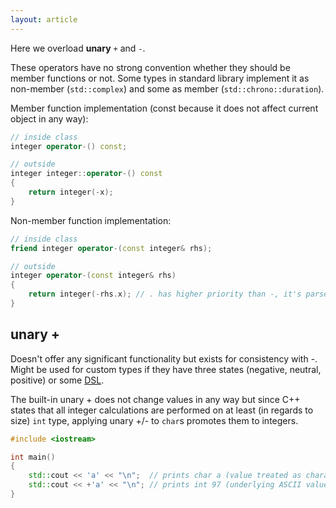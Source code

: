 ```yaml
---
layout: article
---
```


Here we overload **unary** `+` and `-`.

These operators have no strong convention whether they should be member functions or not. Some types in standard library implement it as non-member (`std::complex`) and some as member (`std::chrono::duration`).

Member function implementation (const because it does not affect current object in any way):

```c++
// inside class
integer operator-() const;

// outside
integer integer::operator-() const
{
    return integer(-x);
}
```

Non-member function implementation:

```c++
// inside class
friend integer operator-(const integer& rhs);

// outside
integer operator-(const integer& rhs)
{
    return integer(-rhs.x); // . has higher priority than -, it's parsed as (-(rhs.x))
}
```

## unary +

Doesn't offer any significant functionality but exists for consistency with -. Might be used for custom types if they have three states (negative, neutral, positive) or some [DSL](https://en.wikipedia.org/wiki/Domain-specific_language).

The built-in unary + does not change values in any way but since C++ states that all integer calculations are performed on at least (in regards to size) `int` type, applying unary +/- to `char`s promotes them to integers.

```c++
#include <iostream>

int main()
{
    std::cout << 'a' << "\n";  // prints char a (value treated as character)
    std::cout << +'a' << "\n"; // prints int 97 (underlying ASCII value)
}
```
